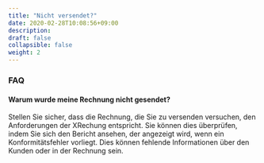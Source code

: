 ```yaml
---
title: "Nicht versendet?"
date: 2020-02-28T10:08:56+09:00
description: 
draft: false
collapsible: false
weight: 2
---
```

### FAQ

#### Warum wurde meine Rechnung nicht gesendet?

Stellen Sie sicher, dass die Rechnung, die Sie zu versenden versuchen, den Anforderungen der XRechung entspricht. Sie können dies überprüfen, indem Sie sich den Bericht ansehen, der angezeigt wird, wenn ein Konformitätsfehler vorliegt. Dies können fehlende Informationen über den Kunden oder in der Rechnung sein.
